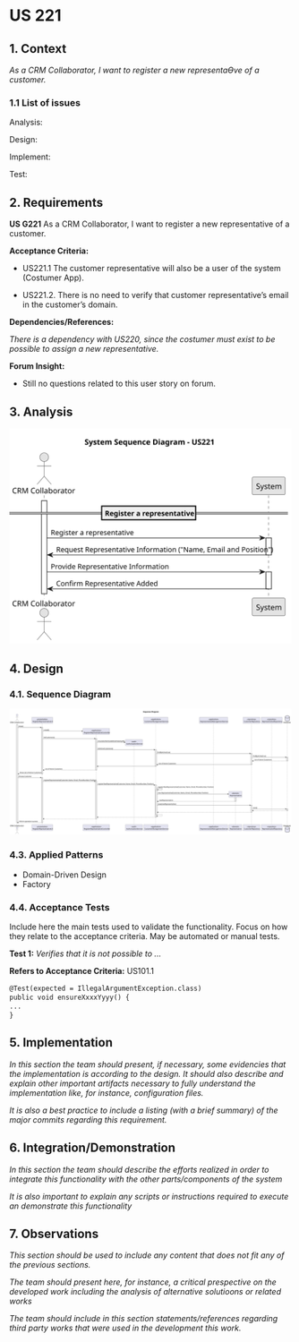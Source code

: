 
# US 221

## 1. Context

*As a CRM Collaborator, I want to register a new representaƟve of a customer.*

### 1.1 List of issues

Analysis:

Design:

Implement:

Test:


## 2. Requirements

**US G221** As a CRM Collaborator, I want to register a new representative of a customer.

**Acceptance Criteria:**

- US221.1 The customer representative will also be a user of the system (Costumer App).

- US221.2. There is no need to verify that customer representative’s email in the customer’s domain.

**Dependencies/References:**

*There is a dependency with US220, since the costumer must exist to be possible to assign a new representative.*

**Forum Insight:**

* Still no questions related to this user story on forum.

## 3. Analysis

![System Sequence Diagram ](images/system-sequence-diagram-US221.svg)

## 4. Design

### 4.1. Sequence Diagram

![Sequence Diagram](images/sequence-diagram-US221.svg)

### 4.3. Applied Patterns

- Domain-Driven Design
- Factory
### 4.4. Acceptance Tests

Include here the main tests used to validate the functionality. Focus on how they relate to the acceptance criteria. May be automated or manual tests.

**Test 1:** *Verifies that it is not possible to ...*

**Refers to Acceptance Criteria:** US101.1


```
@Test(expected = IllegalArgumentException.class)
public void ensureXxxxYyyy() {
...
}
````

## 5. Implementation

*In this section the team should present, if necessary, some evidencies that the implementation is according to the design. It should also describe and explain other important artifacts necessary to fully understand the implementation like, for instance, configuration files.*

*It is also a best practice to include a listing (with a brief summary) of the major commits regarding this requirement.*

## 6. Integration/Demonstration

*In this section the team should describe the efforts realized in order to integrate this functionality with the other parts/components of the system*

*It is also important to explain any scripts or instructions required to execute an demonstrate this functionality*

## 7. Observations

*This section should be used to include any content that does not fit any of the previous sections.*

*The team should present here, for instance, a critical prespective on the developed work including the analysis of alternative solutioons or related works*

*The team should include in this section statements/references regarding third party works that were used in the development this work.*

